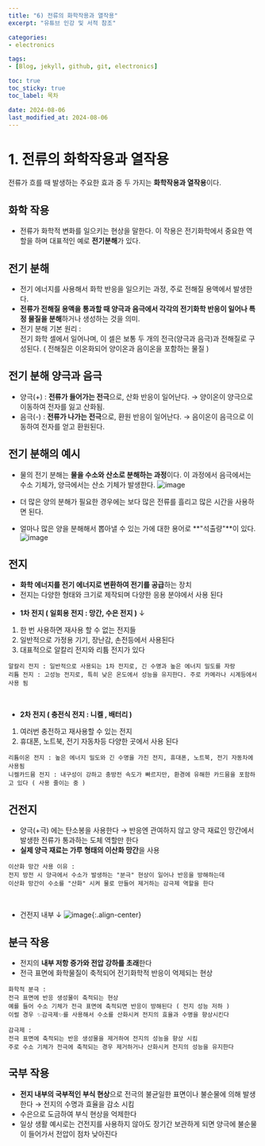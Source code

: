 ```yaml
---
title: "6) 전류의 화학작용과 열작용"
excerpt: "유튜브 인강 및 서적 참조"

categories: 
- electronics

tags:
- [Blog, jekyll, github, git, electronics]

toc: true
toc_sticky: true
toc_label: 목차

date: 2024-08-06
last_modified_at: 2024-08-06
---
```


# 1. 전류의 화학작용과 열작용
전류가 흐를 때 발생하는 주요한 효과 중 두 가지는 **화학작용과 열작용**이다.

<div class="notice--success" markdown="1">

## 화학 작용
- 전류가 화학적 변화를 일으키는 현상을 말한다. 이 작용은 전기화학에서 중요한 역할을 하며 대표적인 예로 **전기분해**가 있다.

## 전기 분해
- 전기 에너지를 사용해서 화학 반응을 일으키는 과정, 주로 전해질 용액에서 발생한다.
- **전류가 전해질 용액을 통과할 때 양극과 음극에서 각각의 전기화학 반응이 일어나 특정 물질을 분해**하거나 생성하는 것을 의미.
- 전기 분해 기본 원리 : <br>
전기 화학 셀에서 일어나며, 이 셀은 보통 두 개의 전극(양극과 음극)과 전해질로 구성된다. ( 전해질은 이온화되어 양이온과 음이온을 포함하는 물질 )

## 전기 분해 양극과 음극
- 양극(+) : **전류가 들어가는 전극**으로, 산화 반응이 일어난다. → 양이온이 양극으로 이동하여 전자를 잃고 산화됨.
- 음극(-) : **전류가 나가는 전극**으로, 환원 반응이 일어난다. → 음이온이 음극으로 이동하여 전자를 얻고 환원된다.

## 전기 분해의 예시
- 물의 전기 분해는 **물을 수소와 산소로 분해하는 과정**이다. 이 과정에서 음극에서는 수소 기체가, 양극에서는 산소 기체가 발생한다.
![image](https://github.com/user-attachments/assets/9a6900dd-7583-47f1-b3d7-4358b729e69a)<br>

- 더 많은 양의 분해가 필요한 경우에는 보다 많은 전류를 흘리고 많은 시간을 사용하면 된다. 
- 얼마나 많은 양을 분해해서 뽑아낼 수 있는 가에 대한 용어로 **"석출량"**이 있다.<br>
![image](https://github.com/user-attachments/assets/cf0eb54b-7f43-4073-afa0-da67374db189)

</div>

<div class="notice--info" markdown="1">

## 전지
- **화학 에너지를 전기 에너지로 변환하여 전기를 공급**하는 장치
- 전지는 다양한 형태와 크기로 제작되며 다양한 응용 분야에서 사용 된다<br><br>
- **1차 전지 ( 일회용 전지 : 망간, 수은 전지 )** ↓ <br>
1) 한 번 사용하면 재사용 할 수 없는 전지들 <br>
2) 일반적으로 가정용 기기, 장난감, 손전등에서 사용된다 <br>
3) 대표적으로 알칼리 전지와 리튬 전지가 있다
```
알칼리 전지 : 일반적으로 사용되는 1차 전지로, 긴 수명과 높은 에너지 밀도를 자랑
리튬 전지 : 고성능 전지로, 특히 낮은 온도에서 성능을 유지한다. 주로 카메라나 시계등에서 사용 됨
```
<br>

- **2차 전지 ( 충전식 전지 : 니켈 , 배터리 )**<br>
1) 여러번 충전하고 재사용할 수 있는 전지<br>
2) 휴대폰, 노트북, 전기 자동차등 다양한 곳에서 사용 된다<br>
```
리튬이온 전지 : 높은 에너지 밀도와 긴 수명을 가진 전지, 휴대폰, 노트북, 전기 자동차에 사용됨
니켈카드뮴 전지 : 내구성이 강하고 충방전 속도가 빠르지만, 환경에 유해한 카드뮴을 포함하고 있다 ( 사용 줄이는 중 )
```

## 건전지
- 양극(+극) 에는 탄소봉을 사용한다 → 반응엔 관여하지 않고 양극 재료인 망간에서 발생한 전류가 통과하는 도체 역할만 한다
- **실제 양극 재료는 가루 형태의 이산화 망간**을 사용
```
이산화 망간 사용 이유 :
전지 방전 시 양극에서 수소가 발생하는 "분극" 현상이 일어나 반응을 방해하는데
이산화 망간이 수소를 "산화" 시켜 물로 만들어 제거하는 감극제 역할을 한다
```
<br>

- 건전지 내부 ↓
![image](https://github.com/user-attachments/assets/1b94e33b-bb9e-4454-a8de-89a2819d06cf){:.align-center}

## 분극 작용
- 전지의 **내부 저항 증가와 전압 강하를 초래**한다
- 전극 표면에 화학물질이 축적되어 전기화학적 반응이 억제되는 현상

```
화학적 분극 :
전극 표면에 반응 생성물이 축적되는 현상
예를 들어 수소 기체가 전극 표면에 축적되면 반응이 방해된다 ( 전지 성능 저하 )
이럴 경우 ✨감극제✨를 사용해서 수소를 산화시켜 전지의 효율과 수명을 향상시킨다

감극제 :
전극 표면에 축적되는 반응 생성물을 제거하여 전지의 성능을 향상 시킴
주로 수소 기체가 전극에 축적되는 경우 제거하거나 산화시켜 전지의 성능을 유지한다
```

## 국부 작용
- **전지 내부의 국부적인 부식 현상**으로 전극의 불균일한 표면이나 불순물에 의해 발생한다 → 전지의 수명과 효율을 감소 시킴
- 수은으로 도금하여 부식 현상을 억제한다
- 일상 생활 예시로는 건전지를 사용하지 않아도 장기간 보관하게 되면 양극에 불순물이 들어가서 전압이 점차 낮아진다
</div>
